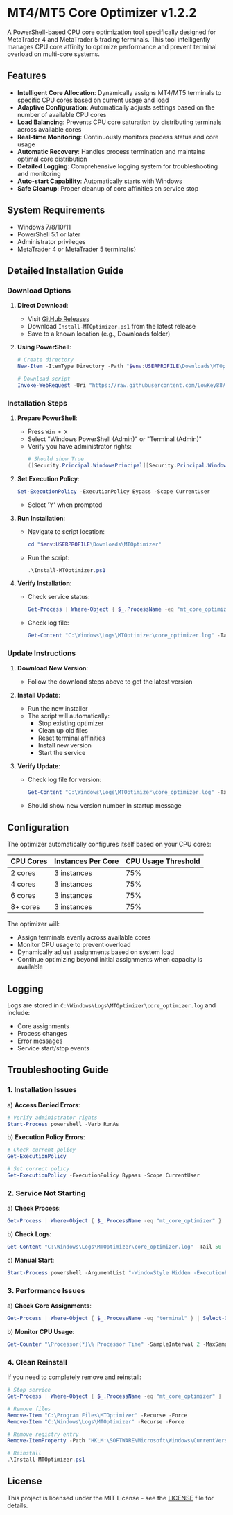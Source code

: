 # MT4/MT5 Core Optimizer v1.2.2

A PowerShell-based CPU core optimization tool specifically designed for MetaTrader 4 and MetaTrader 5 trading terminals. This tool intelligently manages CPU core affinity to optimize performance and prevent terminal overload on multi-core systems.

## Features

- **Intelligent Core Allocation**: Dynamically assigns MT4/MT5 terminals to specific CPU cores based on current usage and load
- **Adaptive Configuration**: Automatically adjusts settings based on the number of available CPU cores
- **Load Balancing**: Prevents CPU core saturation by distributing terminals across available cores
- **Real-time Monitoring**: Continuously monitors process status and core usage
- **Automatic Recovery**: Handles process termination and maintains optimal core distribution
- **Detailed Logging**: Comprehensive logging system for troubleshooting and monitoring
- **Auto-start Capability**: Automatically starts with Windows
- **Safe Cleanup**: Proper cleanup of core affinities on service stop

## System Requirements

- Windows 7/8/10/11
- PowerShell 5.1 or later
- Administrator privileges
- MetaTrader 4 or MetaTrader 5 terminal(s)

## Detailed Installation Guide

### Download Options

1. **Direct Download**:
   - Visit [GitHub Releases](https://github.com/LowKey88/mtoptimizer/releases)
   - Download `Install-MTOptimizer.ps1` from the latest release
   - Save to a known location (e.g., Downloads folder)

2. **Using PowerShell**:
   ```powershell
   # Create directory
   New-Item -ItemType Directory -Path "$env:USERPROFILE\Downloads\MTOptimizer" -Force
   
   # Download script
   Invoke-WebRequest -Uri "https://raw.githubusercontent.com/LowKey88/mtoptimizer/main/Install-MTOptimizer.ps1" -OutFile "$env:USERPROFILE\Downloads\MTOptimizer\Install-MTOptimizer.ps1"
   ```

### Installation Steps

1. **Prepare PowerShell**:
   - Press `Win + X`
   - Select "Windows PowerShell (Admin)" or "Terminal (Admin)"
   - Verify you have administrator rights:
     ```powershell
     # Should show True
     ([Security.Principal.WindowsPrincipal][Security.Principal.WindowsIdentity]::GetCurrent()).IsInRole([Security.Principal.WindowsBuiltInRole] "Administrator")
     ```

2. **Set Execution Policy**:
   ```powershell
   Set-ExecutionPolicy -ExecutionPolicy Bypass -Scope CurrentUser
   ```
   - Select 'Y' when prompted

3. **Run Installation**:
   - Navigate to script location:
     ```powershell
     cd "$env:USERPROFILE\Downloads\MTOptimizer"
     ```
   - Run the script:
     ```powershell
     .\Install-MTOptimizer.ps1
     ```

4. **Verify Installation**:
   - Check service status:
     ```powershell
     Get-Process | Where-Object { $_.ProcessName -eq "mt_core_optimizer" }
     ```
   - Check log file:
     ```powershell
     Get-Content "C:\Windows\Logs\MTOptimizer\core_optimizer.log" -Tail 10
     ```

### Update Instructions

1. **Download New Version**:
   - Follow the download steps above to get the latest version

2. **Install Update**:
   - Run the new installer
   - The script will automatically:
     * Stop existing optimizer
     * Clean up old files
     * Reset terminal affinities
     * Install new version
     * Start the service

3. **Verify Update**:
   - Check log file for version:
     ```powershell
     Get-Content "C:\Windows\Logs\MTOptimizer\core_optimizer.log" -Tail 20
     ```
   - Should show new version number in startup message

## Configuration

The optimizer automatically configures itself based on your CPU cores:

| CPU Cores | Instances Per Core | CPU Usage Threshold |
|-----------|-------------------|-------------------|
| 2 cores   | 3 instances      | 75%              |
| 4 cores   | 3 instances      | 75%              |
| 6 cores   | 3 instances      | 75%              |
| 8+ cores  | 3 instances      | 75%              |

The optimizer will:
- Assign terminals evenly across available cores
- Monitor CPU usage to prevent overload
- Dynamically adjust assignments based on system load
- Continue optimizing beyond initial assignments when capacity is available

## Logging

Logs are stored in `C:\Windows\Logs\MTOptimizer\core_optimizer.log` and include:
- Core assignments
- Process changes
- Error messages
- Service start/stop events

## Troubleshooting Guide

### 1. Installation Issues

a) **Access Denied Errors**:
   ```powershell
   # Verify administrator rights
   Start-Process powershell -Verb RunAs
   ```

b) **Execution Policy Errors**:
   ```powershell
   # Check current policy
   Get-ExecutionPolicy
   
   # Set correct policy
   Set-ExecutionPolicy -ExecutionPolicy Bypass -Scope CurrentUser
   ```

### 2. Service Not Starting

a) **Check Process**:
   ```powershell
   Get-Process | Where-Object { $_.ProcessName -eq "mt_core_optimizer" }
   ```

b) **Check Logs**:
   ```powershell
   Get-Content "C:\Windows\Logs\MTOptimizer\core_optimizer.log" -Tail 50
   ```

c) **Manual Start**:
   ```powershell
   Start-Process powershell -ArgumentList "-WindowStyle Hidden -ExecutionPolicy Bypass -File 'C:\Program Files\MTOptimizer\system\mt_core_optimizer.ps1'" -WindowStyle Hidden
   ```

### 3. Performance Issues

a) **Check Core Assignments**:
   ```powershell
   Get-Process | Where-Object { $_.ProcessName -eq "terminal" } | Select-Object Id, ProcessorAffinity
   ```

b) **Monitor CPU Usage**:
   ```powershell
   Get-Counter "\Processor(*)\% Processor Time" -SampleInterval 2 -MaxSamples 3
   ```

### 4. Clean Reinstall

If you need to completely remove and reinstall:

```powershell
# Stop service
Get-Process | Where-Object { $_.ProcessName -eq "mt_core_optimizer" } | Stop-Process -Force

# Remove files
Remove-Item "C:\Program Files\MTOptimizer" -Recurse -Force
Remove-Item "C:\Windows\Logs\MTOptimizer" -Recurse -Force

# Remove registry entry
Remove-ItemProperty -Path "HKLM:\SOFTWARE\Microsoft\Windows\CurrentVersion\Run" -Name "MTSystemOptimizer" -ErrorAction SilentlyContinue

# Reinstall
.\Install-MTOptimizer.ps1
```

## License

This project is licensed under the MIT License - see the [LICENSE](LICENSE) file for details.
